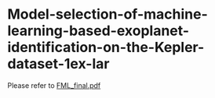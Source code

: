 # Model-selection-of-machine-learning-based-exoplanet-identification-on-the-Kepler-dataset-1ex-lar

Please refer to [FML_final.pdf](https://github.com/YuhsinLiao1995/Model-selection-of-machine-learning-based-exoplanet-identification-on-the-Kepler-dataset-1ex-lar/files/10678387/FML_final.pdf)
